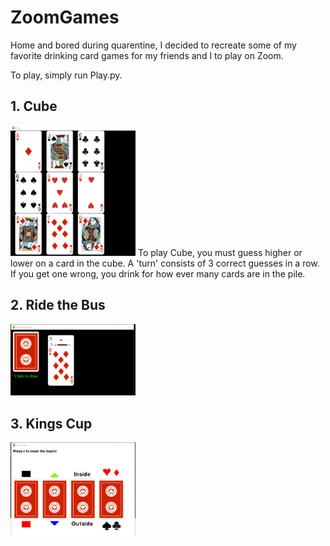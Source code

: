 # ZoomGames
Home and bored during quarentine, I decided to recreate some of my favorite drinking card games for my friends and I to play on Zoom. 

To play, simply run Play.py.

## 1. Cube
<img src="https://github.com/thomasg8/ZoomGames/blob/master/Screenshots/CubeScreenshot.png" alt="CubeScreenshot" width="200"/>
To play Cube, you must guess higher or lower on a card in the cube. A 'turn' consists of 3 correct guesses in a row. If you get one wrong, you drink for how ever many cards are in the pile. 

## 2. Ride the Bus
<img src="https://github.com/thomasg8/ZoomGames/blob/master/Screenshots/KingsCupScreenshot.png" alt="KingsCupScreenshot" width="200"/>

## 3. Kings Cup
<img src="https://github.com/thomasg8/ZoomGames/blob/master/Screenshots/RideTheBusScreenshot.png" alt="RideTheBusScreenshot" width="200"/>


